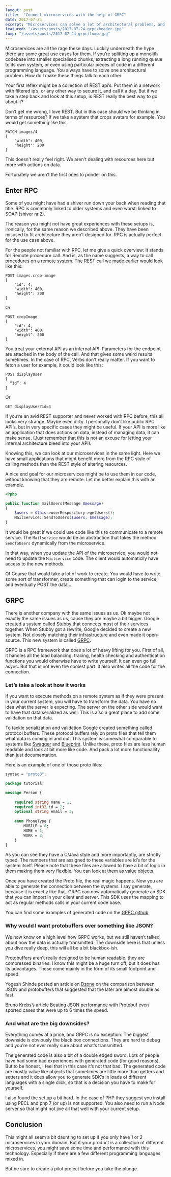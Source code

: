 ```yaml
---
layout: post
title:  "Connect microservices with the help of GRPC"
date: 2017-07-24
excerpt: "Microservices can solve a lot of architectural problems, and sometimes create a few fun new ones. A big problem however is connecting these services to each other. Can GRPC lend a hand here?"
featured: "/assets/posts/2017-07-24-grpc/header.jpg"
tump: "/assets/posts/2017-07-24-grpc/tump.jpg"
---
```


Microservices are all the rage these days. Luckily underneath the hype there are some great use cases for them. If you’re splitting up a monolith codebase into smaller specialised chunks, extracting a long running queue to its own system, or even using particular pieces of code in a different programming language. You always have to solve one architectural problem. How do I make these things talk to each other.

Your first reflex might be a collection of REST api’s. Put them in a network with filtered ip’s, or any other way to secure it, and call it a day. But if we take a step back and look at this setup, is REST really the best way to go about it?

Don’t get me wrong, I love REST. But in this case should we be thinking in terms of resources? If we take a system that crops avatars for example. You would get something like this

```
PATCH images/4
{
    "width": 400,
    "height": 200
}
```

This doesn't really feel right. We aren't dealing with resources here but more with actions on data.

Fortunately we aren’t the first ones to ponder on this.

## Enter RPC

Some of you might have had a shiver run down your back when reading that title. RPC is commonly linked to older systems and even worst: linked to SOAP (shiver nr.2).

The reason you might not have great experiences with these setups is, ironically, for the same reason we described above. They have been misused to fit architecture they aren’t designed for. RPC is actually perfect for the use case above.

For the people not familiar with RPC, let me give a quick overview: It stands for Remote procedure call. And is, as the name suggests, a way to call procedures on a remote system. The REST call we made earlier would look like this:

```
POST images.crop-image
{
    "id": 4,
    "width": 400,
    "height": 200
}
```

Or

```
POST cropImage
{
    "id": 4,
    "width": 400,
    "height": 200
}
```

You treat your external API as an internal API. Parameters for the endpoint are attached in the body of the call. And that gives some weird results sometimes. In the case of RPC, Verbs don't really matter. If you want to fetch a user for example, it could look like this:

```
POST displayUser
{
  “Id”: 4
}
```

Or

```
GET displayUser?id=4
```

If you’re an avid REST supporter and never worked with RPC before, this all looks very strange. Maybe even dirty. I personally don’t like public RPC API’s, but in very specific cases they might be useful. If your API is more like an application that does actions on data, instead of managing data, it can make sense. (Just remember that this is not an excuse for letting your internal architecture bleed into your API).

Knowing this, we can look at our microservices in the same light. Here we have small applications that might benefit more from the RPC style of calling methods than the REST style of altering resources.

A nice end goal for our microservices might be to use them in our code, without knowing that they are remote. Let me better explain this with an example.

```php
<?php

public function mailUsers(Message $message)
{
    $users = $this->userRespository->getUsers();
    MailService::SendToUsers($users, $message);
}
```

It would be great if we could use code like this to communicate to a remote service. The `Mailservice` would be an abstraction that takes the method `SendToUsers` dynamically from the microservice.

In that way, when you update the API of the microservice, you would not need to update the `Mailservice` code. The client would automaticlly have access to the new methods.

Of Course that would take a lot of work to create. You would have to write some sort of transformer, create something that can login to the service, and eventually POST the data…

## GRPC

There is another company with the same issues as us. Ok maybe not exactly the same issues as us, cause they are maybe a bit bigger. Google created a system called Stubby that connects most of their services together. When Stubby got a rewrite, Google decided to create a new system. Not closely matching their infrastructure and even made it open-source. This new system is called [GRPC](https://grpc.io/).

GRPC is a RPC framework that does a lot of heavy lifting for you. First of all, it handles all the load balancing, tracing, health checking and authentication functions you would otherwise have to write yourself. It can even go full async. But that is not even the coolest part. It also writes all the code for the connection.

### Let’s take a look at how it works

If you want to execute methods on a remote system as if they were present in your current system, you will have to transform the data. You have no idea what the server is expecting. The server on the other side would want to have that data serialized as well. This is also a great place to add some validation on that data.

To tackle serialization and validation Google created something called protocol buffers. These protocol buffers rely on proto files that tell them what data is coming in and out. This system is somewhat comparable to systems like [Swagger](https://swagger.io) and [Blueprint](https://apiblueprint.org/). Unlike these, proto files are less human readable and look at bit more like code. And pack a lot more functionallity than just documentation.

Here is an example of one of those proto files:

```proto
syntax = "proto3";

package tutorial;

message Person {
	
    required string name = 1;
    required int32 id = 2;
    optional string email = 3;
	
    enum PhoneType {
        MOBILE = 0;
        HOME = 1;
        WORK = 2;
    }
}
```

As you can see they have a C/Java style and more importantly, are strictly typed. The numbers that are assigned to these variables are id’s for the system itself. Please note that these files are allowed to have a bit of logic in them making them very flexible. You can look at them as value objects.

Once you have created the Proto file, the real magic happens. Now you are able to generate the connection between the systems. I say generate, because it is exactly like that. GRPC can now automatically generate an SDK that you can import in your client and server. This SDK uses the mapping to act as regular methods calls in your current code base.

You can find some examples of generated code on the [GRPC github](https://github.com/grpc/grpc/tree/master/examples/php)

### Why would I want protobuffers over something like JSON?

We now know on a high level how GRPC works, but we still haven’t talked about how the data is actually transmitted. The downside here is that unless you dive really deep, this will all be a bit blackbox-ish.

Protobuffers aren’t really designed to be human readable, they are compressed binaries. I know this might be a huge turn off, but it does has its advantages. These come mainly in the form of its small footprint and speed.

Yogesh Shinde posted an article on [Dzone](https://dzone.com/articles/protobuf-performance-comparison-and-points-to-make) on the comparison between JSON and protobuffers that suggested that the later are almost double as fast.

[Bruno Krebs](https://twitter.com/brunoskrebs)’s article [Beating JSON performance with Protobuf](https://auth0.com/blog/beating-json-performance-with-protobuf/) even sported cases that were up to 6 times the speed.

### And what are the big downsides?

Everything comes at a price, and GRPC is no exception. The biggest downside is obviously the black box connections. They are hard to debug and you’re not ever really sure about what’s transmitted.

The generated code is also a bit of a double edged sword. Lots of people have had some bad experiences with generated code (for good reasons). But to be honest, I  feel that in this case it’s not that bad. The generated code are mostly value like objects that sometimes are little more than getters and setters and it does allow you to generate SDK’s in loads of different languages with a single click, so that is a decision you have to make for yourself.

I also found the set up a bit hard. In the case of PHP they suggest you install using PECL and php 7 (or up) is not supported. You also need to run a Node server so that might not jive all that well with your current setup.

## Conclusion

This might all seem a bit daunting to set up if you only have 1 or 2 microservices in your domain. But if your product is a collection of different microservices, you might save some time and performance with this technology. Especially if there are a few different programming languages mixed in.

But be sure to create a pilot project before you take the plunge.

